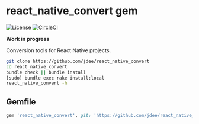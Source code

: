 # react_native_convert gem

[![License](https://img.shields.io/badge/license-MIT-green.svg?style=flat)](https://github.com/jdee/react_native_convert/blob/master/LICENSE)
[![CircleCI](https://img.shields.io/circleci/project/github/jdee/react_native_convert.svg)](https://circleci.com/gh/jdee/react_native_convert)

**Work in progress**

Conversion tools for React Native projects.

```bash
git clone https://github.com/jdee/react_native_convert
cd react_native_convert
bundle check || bundle install
[sudo] bundle exec rake install:local
react_native_convert -h
```

## Gemfile

```Ruby
gem 'react_native_convert', git: 'https://github.com/jdee/react_native_convert'
```
